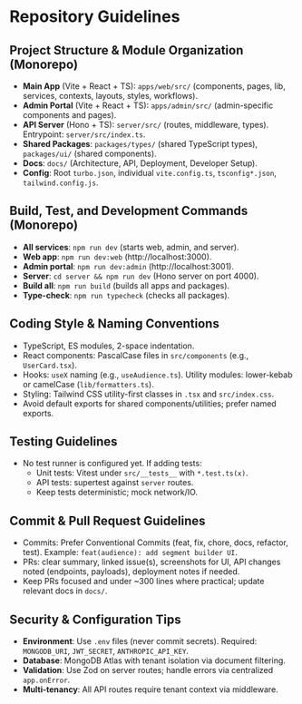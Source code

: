 # Repository Guidelines

## Project Structure & Module Organization (Monorepo)
- **Main App** (Vite + React + TS): `apps/web/src/` (components, pages, lib, services, contexts, layouts, styles, workflows).
- **Admin Portal** (Vite + React + TS): `apps/admin/src/` (admin-specific components and pages).
- **API Server** (Hono + TS): `server/src/` (routes, middleware, types). Entrypoint: `server/src/index.ts`.
- **Shared Packages**: `packages/types/` (shared TypeScript types), `packages/ui/` (shared components).
- **Docs**: `docs/` (Architecture, API, Deployment, Developer Setup).
- **Config**: Root `turbo.json`, individual `vite.config.ts`, `tsconfig*.json`, `tailwind.config.js`.

## Build, Test, and Development Commands (Monorepo)
- **All services**: `npm run dev` (starts web, admin, and server).
- **Web app**: `npm run dev:web` (http://localhost:3000).
- **Admin portal**: `npm run dev:admin` (http://localhost:3001).
- **Server**: `cd server && npm run dev` (Hono server on port 4000).
- **Build all**: `npm run build` (builds all apps and packages).
- **Type-check**: `npm run typecheck` (checks all packages).

## Coding Style & Naming Conventions
- TypeScript, ES modules, 2-space indentation.
- React components: PascalCase files in `src/components` (e.g., `UserCard.tsx`).
- Hooks: `useX` naming (e.g., `useAudience.ts`). Utility modules: lower-kebab or camelCase (`lib/formatters.ts`).
- Styling: Tailwind CSS utility-first classes in `.tsx` and `src/index.css`.
- Avoid default exports for shared components/utilities; prefer named exports.

## Testing Guidelines
- No test runner is configured yet. If adding tests:
  - Unit tests: Vitest under `src/__tests__` with `*.test.ts(x)`.
  - API tests: supertest against `server` routes.
  - Keep tests deterministic; mock network/IO.

## Commit & Pull Request Guidelines
- Commits: Prefer Conventional Commits (feat, fix, chore, docs, refactor, test). Example: `feat(audience): add segment builder UI`.
- PRs: clear summary, linked issue(s), screenshots for UI, API changes noted (endpoints, payloads), deployment notes if needed.
- Keep PRs focused and under ~300 lines where practical; update relevant docs in `docs/`.

## Security & Configuration Tips
- **Environment**: Use `.env` files (never commit secrets). Required: `MONGODB_URI`, `JWT_SECRET`, `ANTHROPIC_API_KEY`.
- **Database**: MongoDB Atlas with tenant isolation via document filtering.
- **Validation**: Use Zod on server routes; handle errors via centralized `app.onError`.
- **Multi-tenancy**: All API routes require tenant context via middleware.

